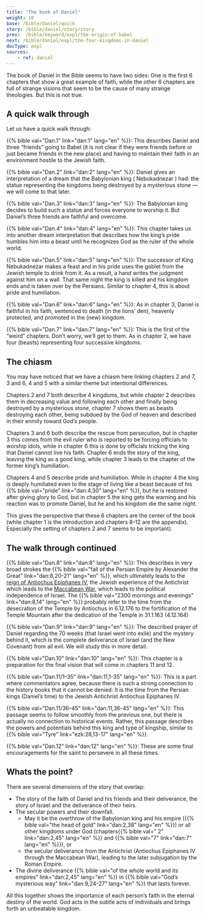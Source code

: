 ```yaml
---
title: "The book of Daniel"
weight: 10
base: /bible/daniel/quick
story: /bible/daniel/story/story
prev:  /bible/keyword/expl/the-origin-of-babel
next: /bible/daniel/expl/the-four-kingdoms-in-daniel
docType: expl
sources:
    - ref: daniel
---
```


The book of Daniel in the Bible seems to have two sides: One is the first 6 chapters that show a great example of faith, while the other 6 chapters are full of strange visions that seem to be the cause of many strange theologies. But this is not true.

## A quick walk through

<a name="9a3b"></a>
Let us have a quick walk through:

{{% bible val="Dan.1" link="dan:1" lang="en" %}}: This describes Daniel and three “friends” going to Babel (it is not clear if they were friends before or just became friends in the new place) and having to maintain their faith in an environment hostile to the Jewish faith.

{{% bible val="Dan.2" link="dan:2" lang="en" %}}: Daniel gives an interpretation of a dream that the Babylonian king ( Nebukadnezar ) had: the statue representing the kingdoms being destroyed by a mysterious stone — we will come to that later.

{{% bible val="Dan.3" link="dan:3" lang="en" %}}: The Babylonian king decides to build such a statue and forces everyone to worship it. But Daniel’s three friends are faithful and overcome.

{{% bible val="Dan.4" link="dan:4" lang="en" %}}: This chapter takes us into another dream interpretation that describes how the king’s pride humbles him into a beast until he recognizes God as the ruler of the whole world.

{{% bible val="Dan.5" link="dan:5" lang="en" %}}: The successor of King Nebukadnezar makes a feast and in his pride uses the goblet from the Jewish temple to drink from it. As a result, a hand writes the judgment against him on a wall. That same night the king is killed and his kingdom ends and is taken over by the Persians. Similar to chapter 4, this is about pride and humiliation.

{{% bible val="Dan.6" link="dan:6" lang="en" %}}: As in chapter 3, Daniel is faithful in his faith, sentenced to death (in the lions’ den), heavenly protected, and promoted in the (new) kingdom.

{{% bible val="Dan.7" link="dan:7" lang="en" %}}: This is the first of the “weird” chapters. Don’t worry, we’ll get to them. As in chapter 2, we have four (beasts) representing four successive kingdoms.

## The chiasm

<a name="3d8a"></a>
You may have noticed that we have a chiasm here linking chapters 2 and 7, 3 and 6, 4 and 5 with a similar theme but intentional differences.

Chapters 2 and 7 both describe 4 kingdoms, but while chapter 2 describes them in decreasing value and following each other and finally being destroyed by a mysterious stone, chapter 7 shows them as beasts destroying each other, being subdued by the God of heaven and described in their enmity toward God’s people.

Chapters 3 and 6 both describe the rescue from persecution, but in chapter 3 this comes from the evil ruler who is reported to be forcing officials to worship idols, while in chapter 6 this is done by officials tricking the king that Daniel cannot live his faith. Chapter 6 ends the story of the king, leaving the king as a good king, while chapter 3 leads to the chapter of the former king’s humiliation.

Chapters 4 and 5 describe pride and humiliation. While in chapter 4 the king is deeply humiliated even to the stage of living like a beast because of his {{% bible val="pride" link="dan:4,30" lang="en" %}}, but he is restored after giving glory to God, but in chapter 5 the king gets the warning and his reaction was to promote Daniel, but he and his kingdom die the same night.

This gives the perspective that these 6 chapters are the center of the book (while chapter 1 is the introduction and chapters 8–12 are the appendix). Especially the setting of chapters 2 and 7 seems to be important).

## The walk through continued

<a name="02f0"></a>
{{% bible val="Dan.8" link="dan:8" lang="en" %}}: This describes in very broad strokes the {{% bible val="fall of the Persian Empire by Alexander the Great" link="dan:8,20-21" lang="en" %}}, which ultimately leads to the [reign of Antiochus Epiphanes IV](https://www.gotquestions.org/Antiochus-Epiphanes.html), the Jewish experience of the Antichrist which leads to the [Maccabean War](https://en.wikipedia.org/wiki/Maccabean_Revolt), which leads to the political independence of Israel. The {{% bible val="2300 mornings and evenings" link="dan:8,14" lang="en" %}} probably refer to the time from the desecration of the Temple by Antiochus in 6.12.176 to the fortification of the Temple Mountain after the dedication of the Temple in 31.1.163 (4.12.164)

{{% bible val="Dan.9" link="dan:9" lang="en" %}}: The described prayer of Daniel regarding the 70 weeks (that Israel went into exile) and the mystery behind it, which is the complete deliverance of Israel (and the New Covenant) from all evil. We will study this in more detail.

{{% bible val="Dan.10" link="dan:10" lang="en" %}}: This chapter is a preparation for the final vision that will come in chapters 11 and 12.

{{% bible val="Dan.11/1–35" link="dan:11,1-35" lang="en" %}}: This is a part where commentators agree, because there is such a strong connection to the history books that it cannot be denied: It is the time from the Persian kings (Daniel’s time) to the Jewish Antichrist Antiochus Epiphanes IV.

{{% bible val="Dan.11/36–45" link="dan:11,36-45" lang="en" %}}: This passage seems to follow smoothly from the previous one, but there is actually no connection to historical events. Rather, this passage describes the powers and potentials behind this king and type of kingship, similar to {{% bible val="Tyre" link="ezk:28,13-17" lang="en" %}}.

{{% bible val="Dan.12" link="dan:12" lang="en" %}}: These are some final encouragements for the saint to persevere in all these times.

## Whats the point?

<a name="b05e"></a>
There are several dimensions of the story that overlap:

- The story of the faith of Daniel and his friends and their deliverance, the story of Israel and the deliverance of their heirs.
- The secular powers and their downfall.
    - May it be the overthrow of the Babylonian king and his empire ({{% bible val="the head of gold" link="dan:2,38" lang="en" %}}) or all other kingdoms under God (chapters{{% bible val=" 2" link="dan:2,45" lang="en" %}} and {{% bible val="7" link="dan:7" lang="en" %}}), or
    - the secular deliverance from the Antichrist (Antiochus Epiphanes IV through the Maccabean War), leading to the later subjugation by the Roman Empire.
- The divine deliverance {{% bible val="of the whole world and its empires" link="dan:2,45" lang="en" %}} in {{% bible val="God’s mysterious way" link="dan:9,24-27" lang="en" %}} that lasts forever.

All this together shows the importance of each person’s faith in the eternal destiny of the world. God acts in the subtle acts of individuals and brings forth an unbeatable kingdom.
